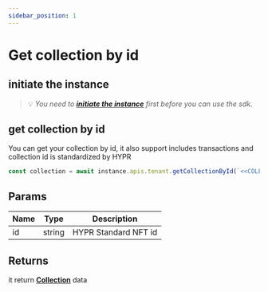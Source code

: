 ```yaml
---
sidebar_position: 1
---
```


# Get collection by id

## initiate the instance

> 💡 *You need to **[initiate the instance](/docs/intro)** first before you can use the sdk.*

## get collection by id

You can get your collection by id, it also support includes transactions and collection id is standardized by HYPR

```javascript
const collection = await instance.apis.tenant.getCollectionById(`<<COLLECTION_ID>>`, ['transactions'])
```

## Params

| Name | Type | Description |
| --- | --- | --- |
| id | string | HYPR Standard NFT id |

## Returns

it return **[Collection](/docs/interfaces/collection)** data
